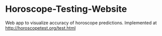 # Horoscope-Testing-Website
Web app to visualize accuracy of horoscope predictions.
Implemented at http://horoscopetest.org/test.html
